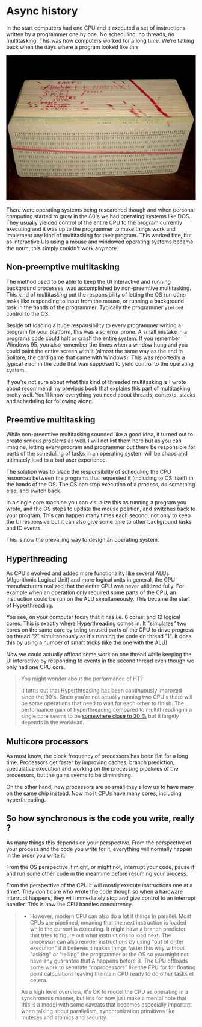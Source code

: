 # Async history
In the start computers had one CPU and it executed a set of instructions written
by a programmer one by one. No scheduling, no threads, no multitasking. This was
how computers worked for a long time. We're talking back when the days where a
program looked like this:

![Image](./images/punched_card_deck.jpg)

There were operating systems being researched though and when personal computing
started to grow in the 80's we had operating systems like DOS. They usually
yielded control of the entire CPU to the program currently executing and it was
up to the programmer to make things work and implement any kind of multitasking
for their program. This worked fine, but as interactive UIs using a mouse and
windowed operating systems became the norm, this simply couldn't work anymore.



## Non-preemptive multitasking

The method used to be able to keep the UI interactive and running background
processes, was accomplished by non-preemtive multitasking. This kind of 
multitasking put the responsibility of letting the OS run other tasks like 
responding to input from the mouse, or running a background task in the hands of
the programmer. Typically the programmer `yielded` control to the OS.

Beside off loading a huge responsibility to every programmer writing a program
for your platform, this was also error prone. A small mistake in a programs code
could halt or crash the entire system. If you remember Windows 95, you also
remember the times when a window hung and you could paint the entire screen with
it (almost the same way as the end in Solitare, the card game that came with Windows).
This was reportedly a typical error in the code that was supposed to yield control
to the operating system.

If you're not sure about what this kind of threaded multitasking is I wrote about
recommend my previous book that explains this part of multitasking pretty well.
You'll know everything you need about threads, contexts, stacks and scheduling
for following along.

## Preemtive multitasking

While non-preemtive multitasking sounded like a good idea, it turned out to
create serious problems as well. I will not list them here but as you can imagine,
letting every program and programmer out there be responsible for parts of the
scheduling of tasks in an operating system will be chaos and ultimately lead to
a bad user experience.

The solution was to place the responsibility of scheduling the CPU resources
between the programs that requested it (including to OS itself) in the hands of
the OS. The OS can stop execution of a process, do something else, and switch back.

In a single core machine you can visualize this as running a program you wrote,
and the OS stops to update the mouse position, and switches back to your program.
This can happen many times each second, not only to keep the UI responsive but
it can also give some time to other background tasks and IO events.

This is now the prevailing way to design an operating system.

## Hyperthreading

As CPU's evolved and added more functionality like several ALUs (Algorithmic Logical Unit) 
and more logical units in general, the CPU manufacturers realized that the entire
CPU was never utilitized fully. For example when an operation only required some
parts of the CPU, an instruction could be run on the ALU simultaneously. This
became the start of Hyperthreading.

You see, on your computer today that it has i.e. 6 cores, and 12 logical cores.
This is exactly where Hyperthreading comes in. It "simulates" two cores on the
same core by using unused parts of the CPU to drive progress on thread "2"
simultaneously as it's running the code on thread "1". It does this by using a
number of smart tricks (like the one with the ALU).

Now we could actually offload some work on one thread while keeping the UI
interactive by responding to events in the second thread even though we only
had one CPU core.

> You might wonder about the performance of HT? 
> 
> It turns out that Hyperthreading has been continuously improved since the 90's.
> Since you're not actually running two CPU's there will be some operations that
> need to wait for each other to finish. The performance gain of hyperthreading 
> compared to multithreading in a single core seems to be [somewhere close
> to 30 %](https://en.wikipedia.org/wiki/Hyper-threading#Performance_claims) but
> it largely depends in the workload.

## Multicore processors

As most know, the clock frequency of processors has been flat for a long time.
Processors get faster by improving caches, branch prediction, speculative execution
and working on the processing pipelines of the processors, but the gains seems to
be diminishing.

On the other hand, new processors are so small they allow us to have many on the
same chip instead. Now most CPUs have many cores, including hyperthreading.

## So how synchronous is the code you write, really ?

As many things this depends on your perspective. From the perspective of your process
and the code you write for it, everything will normally happen in the order you
write it.

From the OS perspective it might, or might not, interrupt your code, pause it
and run some other code in the meantime before resuming your process.

From the perspective of the CPU it will mostly execute instructions one at a time*.
They don't care who wrote the code though so when a hardware interrupt happens,
they will immediately stop and give control to an interrupt handler. This is how
the CPU handles concurrency.


> * However, modern CPU can also do a lot if things in parallel. Most CPUs are
> pipelined, meaning that the next instruction is loaded while the current is
> executing. It might have a branch predictor that tries to figure out what
> instructions to load next. The processor can also reorder instructions by using
> "out of order execution" if it believes it makes things faster this way without
> "asking" or "telling" the programmer or the OS so you might not have any guarantee
> that A happens before B. The CPU offloads some work to separate "coprocessors"
> like the FPU for for floating point calculations leaving the main CPU ready to
> do other tasks et cetera.
>
> As a high level overview, it's OK to model the CPU as operating in a synchronous
> manner, but lets for now just make a mental note that this is a model with some
> caveats that becomes especially important when talking about parallelism,
> synchronization primitives like mutexes and atomics and security.